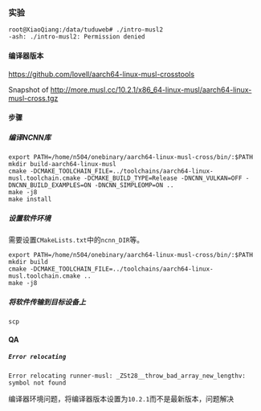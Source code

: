 ### 实验

```
root@XiaoQiang:/data/tuduweb# ./intro-musl2
-ash: ./intro-musl2: Permission denied
```

#### 编译器版本

https://github.com/lovell/aarch64-linux-musl-crosstools

Snapshot of http://more.musl.cc/10.2.1/x86_64-linux-musl/aarch64-linux-musl-cross.tgz

#### 步骤

##### 编译NCNN库

```shell
export PATH=/home/n504/onebinary/aarch64-linux-musl-cross/bin/:$PATH
mkdir build-aarch64-linux-musl
cmake -DCMAKE_TOOLCHAIN_FILE=../toolchains/aarch64-linux-musl.toolchain.cmake -DCMAKE_BUILD_TYPE=Release -DNCNN_VULKAN=OFF -DNCNN_BUILD_EXAMPLES=ON -DNCNN_SIMPLEOMP=ON ..
make -j8
make install
```

##### 设置软件环境

需要设置`CMakeLists.txt`中的`ncnn_DIR`等。

```shell
export PATH=/home/n504/onebinary/aarch64-linux-musl-cross/bin/:$PATH
mkdir build
cmake -DCMAKE_TOOLCHAIN_FILE=../toolchains/aarch64-linux-musl.toolchain.cmake ..
make -j8
```

##### 将软件传输到目标设备上

```
scp 
```

#### QA

##### `Error relocating`

```
Error relocating runner-musl: _ZSt28__throw_bad_array_new_lengthv: symbol not found
```

编译器环境问题，将编译器版本设置为`10.2.1`而不是最新版本，问题解决